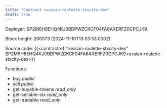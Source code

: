 ```yaml
---
title: "Contract russian-roulette-stxcity-dex"
draft: true
---
```

Deployer: SP2M6H8EHQ4KJ0BDPWZCKCF04FA6AXERFZ0CPCJK9


 



Block height: 200073 (2024-11-10T13:53:53.000Z)

Source code: {{<contractref "russian-roulette-stxcity-dex" SP2M6H8EHQ4KJ0BDPWZCKCF04FA6AXERFZ0CPCJK9 russian-roulette-stxcity-dex>}}

Functions:

* buy _public_
* sell _public_
* get-buyable-tokens _read_only_
* get-sellable-stx _read_only_
* get-tradable _read_only_
